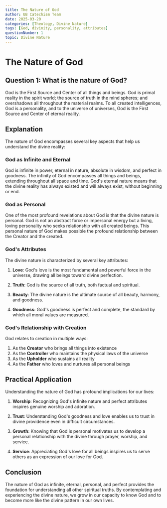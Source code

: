 ```yaml
---
title: The Nature of God
author: UB Catechism Team
date: 2025-03-20
categories: [Theology, Divine Nature]
tags: [God, divinity, personality, attributes]
questionNumber: 1
topic: Divine Nature
---
```


# The Nature of God

## Question 1: What is the nature of God?

God is the First Source and Center of all things and beings. God is primal reality in the spirit world; the source of truth in the mind spheres; and overshadows all throughout the material realms. To all created intelligences, God is a personality, and to the universe of universes, God is the First Source and Center of eternal reality.

## Explanation

The nature of God encompasses several key aspects that help us understand the divine reality:

### God as Infinite and Eternal

God is infinite in power, eternal in nature, absolute in wisdom, and perfect in goodness. The infinity of God encompasses all things and beings, extending throughout all space and time. God's eternal nature means that the divine reality has always existed and will always exist, without beginning or end.

### God as Personal

One of the most profound revelations about God is that the divine nature is personal. God is not an abstract force or impersonal energy but a living, loving personality who seeks relationship with all created beings. This personal nature of God makes possible the profound relationship between the Creator and the created.

### God's Attributes

The divine nature is characterized by several key attributes:

1. **Love**: God's love is the most fundamental and powerful force in the universe, drawing all beings toward divine perfection.

2. **Truth**: God is the source of all truth, both factual and spiritual.

3. **Beauty**: The divine nature is the ultimate source of all beauty, harmony, and goodness.

4. **Goodness**: God's goodness is perfect and complete, the standard by which all moral values are measured.

### God's Relationship with Creation

God relates to creation in multiple ways:

1. As the **Creator** who brings all things into existence
2. As the **Controller** who maintains the physical laws of the universe
3. As the **Upholder** who sustains all reality
4. As the **Father** who loves and nurtures all personal beings

## Practical Application

Understanding the nature of God has profound implications for our lives:

1. **Worship**: Recognizing God's infinite nature and perfect attributes inspires genuine worship and adoration.

2. **Trust**: Understanding God's goodness and love enables us to trust in divine providence even in difficult circumstances.

3. **Growth**: Knowing that God is personal motivates us to develop a personal relationship with the divine through prayer, worship, and service.

4. **Service**: Appreciating God's love for all beings inspires us to serve others as an expression of our love for God.

## Conclusion

The nature of God as infinite, eternal, personal, and perfect provides the foundation for understanding all other spiritual truths. By contemplating and experiencing the divine nature, we grow in our capacity to know God and to become more like the divine pattern in our own lives.
